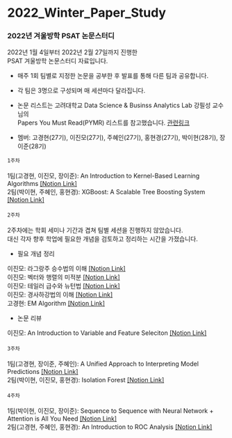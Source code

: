 # 2022_Winter_Paper_Study

### 2022년 겨울방학 PSAT 논문스터디


2022년 1월 4일부터 2022년 2월 27일까지 진행한 <br>
PSAT 겨울방학 논문스터디 자료입니다.

* 매주 1회 팀별로 지정한 논문을 공부한 후 발표를 통해 다른 팀과 공유합니다.

* 각 팀은 3명으로 구성되며 매 세션마다 달라집니다.

* 논문 리스트는 고려대학교 Data Science & Businss Analytics Lab 강필성 교수님의 <br>
Papers You Must Read(PYMR) 리스트를 참고했습니다. [관련링크](https://www.notion.so/c3b3474d18ef4304b23ea360367a5137?v=5d763ad5773f44eb950f49de7d7671bd)


* 멤버: 고경현(27기), 이진모(27기), 주혜인(27기), 홍현경(27기), 박이현(28기), 장이준(28기)


`1주차` <br>
<br>
1팀(고경현, 이진모, 장이준): An Introduction to Kernel-Based Learning Algorithms [[Notion Link]](https://well-scabiosa-7d1.notion.site/Support-Vector-Machine-SVM-c20767c5076344e78411f94e25177cec) <br>
2팀(박이현, 주혜인, 홍현경): XGBoost: A Scalable Tree Boosting System [[Notion Link]](https://sideways-capacity-71f.notion.site/XGBoost-A-Scalable-Tree-Boosting-System-5a762185b7604816b39575328beb2e97)
<br>
<br>
`2주차` <br>
<br>
2주차에는 학회 세미나 기간과 겹쳐 팀별 세션을 진행하지 않았습니다. <br>
대신 각자 향후 학업에 필요한 개념을 검토하고 정리하는 시간을 가졌습니다. <br>

* 필요 개념 정리 <br>

이진모: 라그랑주 승수법의 이해 [[Notion Link]](https://superficial-fernleaf-a58.notion.site/f567695fc0b040a98dff4ffee28f25d7) <br>
이진모: 벡터와 행렬의 미적분 [[Notion Link]](https://superficial-fernleaf-a58.notion.site/39b7bd75e46a42e8824f24f26efe8387) <br>
이진모: 테일러 급수와 뉴턴법 [[Notion Link]](https://superficial-fernleaf-a58.notion.site/ceaad71b0c2942c48db4f2676eb3c2d3) <br>
이진모: 경사하강법의 이해 [[Notion Link]](https://superficial-fernleaf-a58.notion.site/7b1b189ac99e4de99eb32d7ecdea544f) <br>
고경현: EM Algorithm [[Notion Link]](https://maze-goose-a79.notion.site/EM-Algorithm-07259d9a49824df4803b86d0e30468bd) <br>

* 논문 리뷰 <br>

이진모: An Introduction to Variable and Feature Seleciton [[Notion Link]](https://superficial-fernleaf-a58.notion.site/An-Introduction-to-Variable-and-Feature-Selection-be6fd75451e8437f91265b62588267f4)
<br>
<br>
`3주차` <br>
<br>
1팀(고경현, 장이준, 주혜인): A Unified Approach to Interpreting Model Predictions [[Notion Link]](https://well-scabiosa-7d1.notion.site/2-1-3f1154e1cc6c4b4abb10984caa77ae24) <br>
2팀(박이현, 이진모, 홍현경): Isolation Forest [[Notion Link]](https://superficial-fernleaf-a58.notion.site/Isolation-Forest-d862cd9a42eb4aee83cc2cea52b94fb6)
<br>
<br>
`4주차` <br>
<br>
1팀(박이현, 이진모, 장이준): Sequence to Sequence with Neural Network + Attention is All You Need [[Notion Link]](https://superficial-fernleaf-a58.notion.site/Sequence-to-Sequence-Learning-with-Neural-Networks-Attention-is-All-You-Need-31ad16a74fcf48b2aad55076b535ec4b) <br>
2팀(고경현, 주혜인, 홍현경): An Introduction to ROC Analysis [[Notion Link]](https://www.notion.so/An-introduction-to-ROC-analysis-b220e132972242ac906922bafec9a77a)
